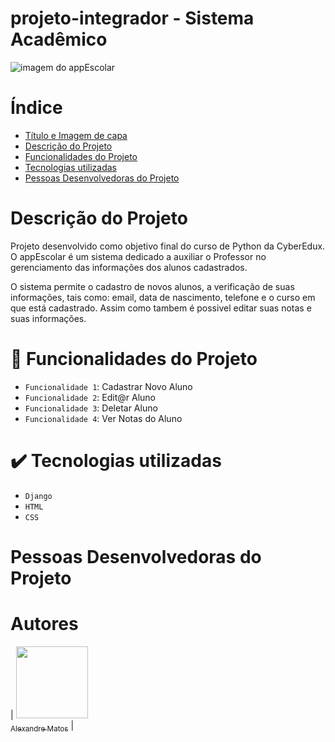 # projeto-integrador - Sistema Acadêmico

![imagem do appEscolar](https://github.com/AlexandreMatos1/projeto-integrador-/assets/152565845/a3cd8eed-9e20-4ba0-be2c-95df76e2cf16)

# Índice 

* [Título e Imagem de capa](#Título-e-Imagem-de-capa)
* [Descrição do Projeto](#descrição-do-projeto)
* [Funcionalidades do Projeto](#funcionalidades-do-projeto)
* [Tecnologias utilizadas](#tecnologias-utilizadas)
* [Pessoas Desenvolvedoras do Projeto](#pessoas-desenvolvedoras)

# Descrição do Projeto

Projeto desenvolvido como objetivo final do curso de Python da CyberEdux. O appEscolar é um sistema dedicado a auxiliar o Professor no gerenciamento das informações dos alunos cadastrados.

O sistema permite o cadastro de novos alunos, a verificação de suas informações, tais como: email, data de nascimento, telefone e o curso em que está cadastrado. Assim como tambem é possivel editar suas notas e suas informações.

# :hammer: Funcionalidades do Projeto

- `Funcionalidade 1`: Cadastrar Novo Aluno
- `Funcionalidade 2`: Edit@r Aluno
- `Funcionalidade 3`: Deletar Aluno
- `Funcionalidade 4`: Ver Notas do Aluno

# ✔️ Tecnologias utilizadas
- `Django`
- `HTML`
- `CSS`

# Pessoas Desenvolvedoras do Projeto

# Autores

| [<img loading="lazy" src="https://github.com/AlexandreMatos1/projeto-integrador-/assets/152565845/9480bc93-b846-4e9d-ad06-10049e563f56" width=115><br><sub>Alexandre Matos</sub>](https://github.com/AlexandreMatos1/projeto-integrador-/assets/152565845/9480bc93-b846-4e9d-ad06-10049e563f56) |   



